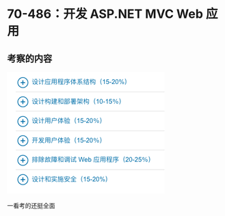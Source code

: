# 70-486：开发 ASP.NET MVC Web 应用

## 考察的内容

![image](https://github.com/jingyulong/Certification-Study-Guides/blob/master/img/70-486-contents-of-inspection.png)

一看考的还挺全面